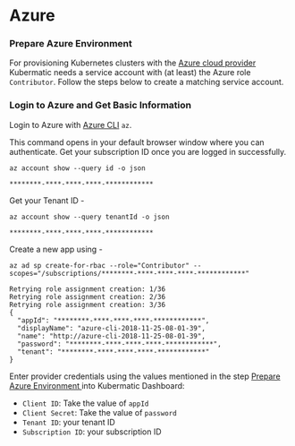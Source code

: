 # Azure

### Prepare Azure Environment

For provisioning Kubernetes clusters with the [Azure cloud provider](https://github.com/kubermatic/machine-controller/tree/master/pkg/cloudprovider/provider/azure) Kubermatic needs a service account with (at least) the Azure role `Contributor`. Follow the steps below to create a matching service account.

### Login to Azure and Get Basic Information

Login to Azure with [Azure CLI](https://docs.microsoft.com/en-us/cli/azure/?view=azure-cli-latest) `az`.

This command opens in your default browser window where you can authenticate. Get your subscription ID once you are logged in successfully.

```
az account show --query id -o json

********-****-****-****-************
```

Get your Tenant ID -

```
az account show --query tenantId -o json

********-****-****-****-************
```

Create a new app using -

```
az ad sp create-for-rbac --role="Contributor" --scopes="/subscriptions/********-****-****-****-************"

Retrying role assignment creation: 1/36
Retrying role assignment creation: 2/36
Retrying role assignment creation: 3/36
{
  "appId": "********-****-****-****-************",
  "displayName": "azure-cli-2018-11-25-08-01-39",
  "name": "http://azure-cli-2018-11-25-08-01-39",
  "password": "********-****-****-****-************",
  "tenant": "********-****-****-****-************"
}
```

Enter provider credentials using the values mentioned in the step [Prepare Azure Environment ](azure.md#prepare-azure-environment)into Kubermatic Dashboard:

* `Client ID`: Take the value of `appId`
* `Client Secret`: Take the value of `password`
* `Tenant ID`: your tenant ID
* `Subscription ID`: your subscription ID

